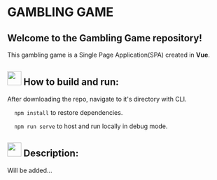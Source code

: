 # GAMBLING GAME

## Welcome to the Gambling Game repository!

This gambling game is a Single Page Application(SPA) created in **Vue**.

## <img src="https://cdn1.iconfinder.com/data/icons/material-core/20/settings-32.png" width="32"/> How to build and run:

After downloading the repo, navigate to it's directory with CLI.

<img src="https://cdn1.iconfinder.com/data/icons/material-core/19/file-download-16.png" width="12"/> `npm install` to restore dependencies.

<img src="https://cdn1.iconfinder.com/data/icons/material-core/18/swap-horiz-16.png" width="12"/> `npm run serve` to host and run locally in debug mode.

## <img src="https://cdn1.iconfinder.com/data/icons/material-core/22/visibility-32.png" width="32"/> Description:

Will be added...
